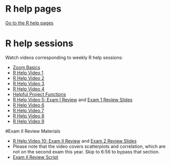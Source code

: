 # R help pages

[Go to the R help pages](r-help/)

# R help sessions

Watch videos corresponding to weekly R help sessions:

* [Zoom Basics](https://youtu.be/1nmqJB-ktgI)
* [R Help Video 1](https://youtu.be/0i9WI6OUGZ8)
* [R Help Video 2](https://youtu.be/eHOe7mFgEXk)
* [R Help Video 3](https://youtu.be/qHJ9_pCiMJc)
* [R Help Video 4](https://youtu.be/tLhzoZj8cwY)
* [Helpful Project Functions](https://youtu.be/b42M7fS9o4k)
* [R Help Video 5: Exam I Review](https://youtu.be/iJRRum2MAFk) and [Exam 1 Review Slides](https://github.com/HoldenArcher/Exam-1-Review/raw/master/Test%201%20review.pdf)
* [R Help Video 6](https://youtu.be/CgdrcbEDjQY)
* [R Help Video 7](https://youtu.be/qPtBgDAmIzA)
* [R Help Video 8](https://youtu.be/t5FLS7w7vuo)
* [R Help Video 9](https://youtu.be/IjDmT5wdYQk)

#Exam II Review Materials
* [R Help Video 10: Exam II Review](https://youtu.be/JnJQ8RhFJb4) and [Exam 2 Review Slides](https://github.com/HoldenArcher/Exam-1-Review/raw/master/Test%202%20review.pdf)
* Please note that the video covers scatterplots and correlation, which are not on the second exam this year. Skip to 6:56 to bypass that section. 
* [Exam II Review Script](https://github.com/HoldenArcher/Exam-1-Review/raw/master/Exam%202%20Review%20Script.R)
